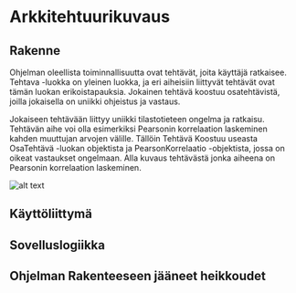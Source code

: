 # Arkkitehtuurikuvaus
## Rakenne
Ohjelman oleellista toiminnallisuutta ovat tehtävät, joita käyttäjä ratkaisee. Tehtava -luokka on yleinen luokka, ja eri aiheisiin liittyvät tehtävät ovat tämän luokan erikoistapauksia. Jokainen tehtävä koostuu osatehtävistä, joilla jokaisella on uniikki ohjeistus ja vastaus.

Jokaiseen tehtävään liittyy uniikki tilastotieteen ongelma ja ratkaisu. Tehtävän aihe voi olla esimerkiksi Pearsonin korrelaation laskeminen kahden muuttujan arvojen välille. Tällöin Tehtävä Koostuu useasta OsaTehtävä -luokan objektista ja PearsonKorrelaatio -objektista, jossa on oikeat vastaukset ongelmaan. Alla kuvaus tehtävästä jonka aiheena on Pearsonin korrelaation laskeminen.

![alt text](https://yuml.me/4689fa04.jpg)

## Käyttöliittymä
## Sovelluslogiikka
## Ohjelman Rakenteeseen jääneet heikkoudet
